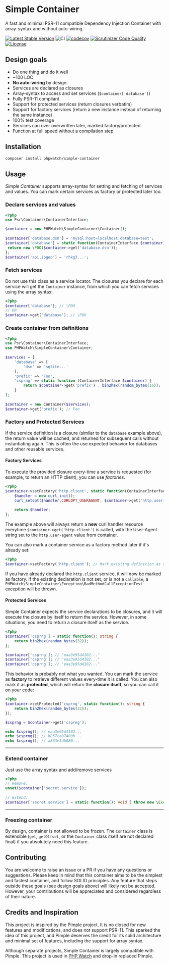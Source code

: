 
# Simple Container  
A fast and minimal PSR-11 compatible Dependency Injection Container with array-syntax and without auto-wiring.  
  
 
[![Latest Stable Version](https://poser.pugx.org/phpwatch/simple-container/v/stable)](https://packagist.org/packages/phpwatch/simple-container) ![CI](https://github.com/PHPWatch/simple-container/workflows/CI/badge.svg?branch=master) [![codecov](https://codecov.io/gh/PHPWatch/simple-container/branch/master/graph/badge.svg)](https://codecov.io/gh/PHPWatch/simple-container) [![Scrutinizer Code Quality](https://scrutinizer-ci.com/g/PHPWatch/simple-container/badges/quality-score.png?b=master)](https://scrutinizer-ci.com/g/PHPWatch/simple-container/?branch=master) [![License](https://poser.pugx.org/phpwatch/simple-container/license)](https://packagist.org/packages/phpwatch/simple-container)


## Design goals  
  
 - Do one thing and do it well  
 - ~100 LOC  
 - **No auto-wiring** by design  
 - Services are declared as closures  
 - Array-syntax to access and set services (`$container['database']`)  
 - Fully PSR-11 compliant  
 - Support for protected services (return closures verbatim)  
 - Support for factory services (return a new instance instead of returning the same instance)  
 - 100% test coverage  
 - Services can over overwritten later, marked factory/protected  
 - Function at full speed without a compilation step  
  
## Installation  
  
```bash  
composer install phpwatch/simple-container  
``` 

## Usage  
  
*Simple Container* supports array-syntax for setting and fetching of services and values. You can mark certain services as factory or protected later too.  
  
### Declare services and values
  
```php
<?php
use Psr\Container\ContainerInterface;

$container = new PHPWatch\SimpleContainer\Container();  
  
$container['database.dsn'] = 'mysql:host=localhost;database=test';  
$container['database'] = static function(ContainerInterface $container): \PDO {  
 return new \PDO($container->get('database.dsn'));  
};
$container['api.ipgeo'] = 'rhkg3...';
```  

### Fetch services  
  
Do not use this class as a service locator. The closures you declare for each service will get the `Container` instance, from which you can fetch services using the array syntax:  
  
```php
<?php  
$container['database']; // \PDO  
// OR  
$container->get('database'); // \PDO  
```  
  
### Create container from definitions  
  
```php  
<?php
use Psr\Container\ContainerInterface;  
use PHPWatch\SimpleContainer\Container;  
  
$services = [  
    'database' => [
        'dsn' => 'sqlite...'  
    ],  
    'prefix' => 'Foo',  
    'csprng' => static function (ContainerInterface $container) {  
        return $container->get('prefix') . bin2hex(random_bytes(16));  
    }
]; 
  
$container = new Container($services);  
$container->get('prefix'); // Foo
```  

### Factory and Protected Services

If the service definition is a closure (similar to the `database` example above), the return value will be cached, and returned for subsequent calls without instantiating again. This is often the use expected behavior for databases and other reusable services. 

#### Factory Services

To execute the provided closure every-time a service is requested (for example, to return an HTTP client), you can use *factories*. 

```php
<?php
$container->setFactory('http.client', static function(ContainerInterface $container) {
	$handler = new curl_init();
	curl_setopt($handler,CURLOPT_USERAGENT, $container->get('http.user-agent'));
	
	return $handler;
};
```

The example above will always return a **new** curl handler resource everytime `$container->get('http.client')` is called, with the User-Agent string set to the `http.user-agent` value from container.

You can also mark a container service as a factory method later if it's already set:

```php
<?php
$container->setFactory('http.client'); // Mark existing definition as a factory.
```

If you have already declared the `http.client` service, it will now be marked as factory. If the existing declaration is not set, or is not a `callable`, a `PHPWatch\SimpleContainer\Exception\BadMethodCallExceptionTest` exception will be thrown.

#### Protected Services

Simple Container expects the service declarations to be closures, and it will execute the closure by itself to return the service. However, in some situations, you need to return a closure itself as the service. 

```php
<?php
$container['csprng'] = static function(): string {
	return bin2hex(random_bytes(32));
};

$container['csprng']; // "eaa3e95d4102..."
$container['csprng']; // "eaa3e95d4102..."
$container['csprng']; // "eaa3e95d4102..."
```

This behavior is probably not what you wanted. You can mark the service as **factory** to retrieve different values every-time it is called. You can also mark it as **protected**, which will return the **closure itself**, so you can call it on your code:

```php
<?php
$container->setProtected('csprng', static function(): string {
	return bin2hex(random_bytes(32));
});

$csprng = $container->get('csprng');

echo $csprng(); // eaa3e95d4102...
echo $csprng(); // b857ce87400b...
echo $csprng(); // a833e3db880...
```

---

### Extend container  
  
Just use the array syntax and add/remove services  
  
```php
<?php
// Remove:  
unset($container['secret.service']);  
  
// Extend:  
$container['secret.service'] = static function(): void { throw new \Exception('You are not allowed to use this');}  
```  
  
  ---
  
### Freezing container  
  
By design, container is not allowed to be frozen. The `Container` class is extensible (`get`, `getOffset`, or the `Container` class itself are not declared final) if you absolutely need this feature.

## Contributing
You are welcome to raise an issue or a PR if you have any questions or suggestions. Please keep in mind that this container aims to be the simplest and fastest container, and follow SOLID principles. Any feature that steps outside these goals (see design goals above) will likely not be accepted. However, your contributions will be appreciated and considered regardless of their nature. 

## Credits and Inspiration
This project is inspired by the Pimple project. It is no closed for new features and modifications, and does not support PSR-11. This sparked the idea of this project, and Pimple deserves the credit for its solid architecture and minimal set of features, including the support for array syntax. 

Although separate projects, Simple Container is largely compatible with Pimple. This project is used in [PHP.Watch](https://php.watch) and drop-in replaced Pimple.
